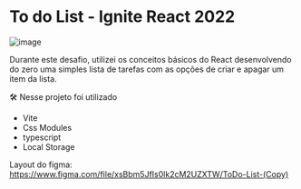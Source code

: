 <h1> To do List - Ignite React 2022</h1>

![image](https://user-images.githubusercontent.com/99630566/213588720-b9b20719-9fea-411c-9b92-53a69fdb49a3.png)


Durante este desafio, utilizei os conceitos básicos do React desenvolvendo do zero uma simples lista de tarefas com as opções de criar e apagar um item da lista.

<span>🛠️ Nesse projeto foi utilizado</span>
<ul>
  <li> Vite</li>
  <li>Css Modules </li>
  <li> typescript </li>
  <li> Local Storage</li>
</ul>

Layout do figma: https://www.figma.com/file/xsBbm5JfIs0lk2cM2UZXTW/ToDo-List-(Copy)
